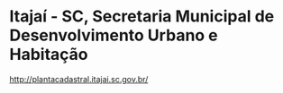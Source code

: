 # Itajaí - SC, Secretaria Municipal de Desenvolvimento Urbano e Habitação


http://plantacadastral.itajai.sc.gov.br/
